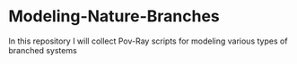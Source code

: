 # Modeling-Nature-Branches
In this repository I will collect Pov-Ray scripts for modeling various types of branched systems

